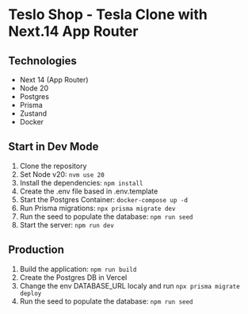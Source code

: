# Teslo Shop - Tesla Clone with Next.14 App Router

## Technologies

- Next 14 (App Router)
- Node 20
- Postgres
- Prisma
- Zustand
- Docker

## Start in Dev Mode

1. Clone the repository
2. Set Node v20: ```nvm use 20```
3. Install the dependencies: ```npm install```
4. Create the .env file based in .env.template
5. Start the Postgres Container: ```docker-compose up -d```
6. Run Prisma migrations: ```npx prisma migrate dev```
7. Run the seed to populate the database: ```npm run seed```
8. Start the server: ```npm run dev```

## Production

1. Build the application: ```npm run build```
2. Create the Postgres DB in Vercel
3. Change the env DATABASE_URL localy and run ```npx prisma migrate deploy```
4. Run the seed to populate the database: ```npm run seed```
